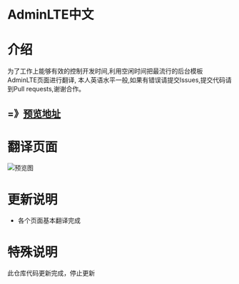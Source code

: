 AdminLTE中文
============


介绍
====
为了工作上能够有效的控制开发时间,利用空闲时间把最流行的后台模板AdminLTE页面进行翻译,
本人英语水平一般,如果有错误请提交Issues,提交代码请到Pull requests,谢谢合作。


## =》[预览地址](http://adminlte.xueyao.org/pages/index.html)

翻译页面
========
![预览图](http://adminlte.xueyao.org/dist/prev/20170106.gif)


更新说明
========
* 各个页面基本翻译完成

特殊说明
========
此仓库代码更新完成，停止更新

